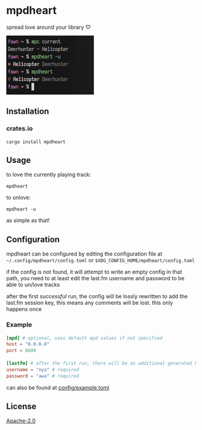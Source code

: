 # mpdheart

spread love around your library ♡

![scrot](.meta/scrot.png)

## Installation

<!-- ### Arch -->

<!-- ``` -->
<!-- TODO -->
<!-- ``` -->

### crates.io

```
cargo install mpdheart
```

## Usage

to love the currently playing track:

```
mpdheart
```

to unlove:

```
mpdheart -u
```

as simple as that!

## Configuration

mpdheart can be configured by editing the configuration file at `~/.config/mpdheart/config.toml` or `$XDG_CONFIG_HOME/mpdheart/config.toml`

if the config is not found, it will attempt to write an empty config in that path, you need to at least edit the last.fm username and password to be able to un/love tracks

after the first _successful_ run, the config will be lossly rewritten to add the last.fm session key, this means any comments will be lost. this only happens once

### Example

```toml
[mpd] # optional, uses default mpd values if not specified
host = "0.0.0.0"
port = 6600

[lastfm] # after the first run, there will be an additional generated key `session_key`
username = "nya" # required
password = "awa" # required
```

can also be found at [config/example.toml](config/example.toml)

## License

[Apache-2.0](LICENSE)
